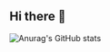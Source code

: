 ## Hi there 👋

![Anurag's GitHub stats](https://github-readme-stats.vercel.app/api?username=JANGJEEYEON&show_icons=true&theme=shadow_green)
